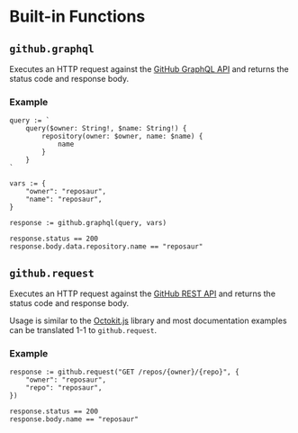 # Built-in Functions

## `github.graphql`

Executes an HTTP request against the [GitHub GraphQL API][gh-graphql-api] and returns
the status code and response body.

### Example

```rego
query := `
	query($owner: String!, $name: String!) {
		repository(owner: $owner, name: $name) {
			name
		}
	}
`

vars := {
	"owner": "reposaur",
	"name": "reposaur",
}

response := github.graphql(query, vars)

response.status == 200
response.body.data.repository.name == "reposaur"
```

## `github.request`

Executes an HTTP request against the [GitHub REST API][gh-rest-api] and returns
the status code and response body.

Usage is similar to the [Octokit.js][octokit.js] library and most documentation examples
can be translated 1-1 to `github.request`.

### Example

```rego
response := github.request("GET /repos/{owner}/{repo}", {
	"owner": "reposaur",
	"repo": "reposaur",
})

response.status == 200
response.body.name == "reposaur"
```

[gh-rest-api]: https://docs.github.com/en/rest
[gh-graphql-api]: https://docs.github.com/en/graphql
[octokit.js]: https://github.com/octokit/octokit.js
